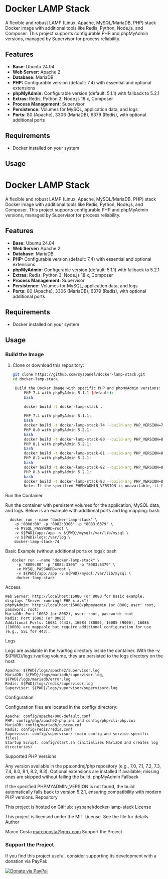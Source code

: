 # Docker LAMP Stack

A flexible and robust LAMP (Linux, Apache, MySQL/MariaDB, PHP) stack Docker image with additional tools like Redis, Python, Node.js, and Composer. This project supports configurable PHP and phpMyAdmin versions, managed by Supervisor for process reliability.

## Features
- **Base:** Ubuntu 24.04
- **Web Server:** Apache 2
- **Database:** MariaDB
- **PHP:** Configurable version (default: 7.4) with essential and optional extensions
- **phpMyAdmin:** Configurable version (default: 5.1.1) with fallback to 5.2.1
- **Extras:** Redis, Python 3, Node.js 18.x, Composer
- **Process Management:** Supervisor
- **Persistence:** Volumes for MySQL, application data, and logs
- **Ports:** 80 (Apache), 3306 (MariaDB), 6379 (Redis), with optional additional ports

## Requirements
- Docker installed on your system

## Usage

# Docker LAMP Stack

A flexible and robust LAMP (Linux, Apache, MySQL/MariaDB, PHP) stack Docker image with additional tools like Redis, Python, Node.js, and Composer. This project supports configurable PHP and phpMyAdmin versions, managed by Supervisor for process reliability.

## Features
- **Base:** Ubuntu 24.04
- **Web Server:** Apache 2
- **Database:** MariaDB
- **PHP:** Configurable version (default: 7.4) with essential and optional extensions
- **phpMyAdmin:** Configurable version (default: 5.1.1) with fallback to 5.2.1
- **Extras:** Redis, Python 3, Node.js 18.x, Composer
- **Process Management:** Supervisor
- **Persistence:** Volumes for MySQL, application data, and logs
- **Ports:** 80 (Apache), 3306 (MariaDB), 6379 (Redis), with optional additional ports

## Requirements
- Docker installed on your system

## Usage

### Build the Image
1. Clone or download this repository:
   ```bash
   git clone https://github.com/syspanel/docker-lamp-stack.git
   cd docker-lamp-stack

    Build the Docker image with specific PHP and phpMyAdmin versions:
        PHP 7.4 with phpMyAdmin 5.1.1 (default):
        bash

        docker build -t docker-lamp-stack .
        
        PHP 7.4 with phpMyAdmin 5.1.1:
        bash
        docker build -t docker-lamp-stack-74 --build-arg PHP_VERSION=7.4 --build-arg PHPMYADMIN_VERSION=5.1.1 .
        PHP 8.0 with phpMyAdmin 5.2.1:
        bash
        docker build -t docker-lamp-stack-80 --build-arg PHP_VERSION=8.0 --build-arg PHPMYADMIN_VERSION=5.2.1 .
        PHP 8.1 with phpMyAdmin 5.2.1:
        bash
        docker build -t docker-lamp-stack-81 --build-arg PHP_VERSION=8.1 --build-arg PHPMYADMIN_VERSION=5.2.1 .
        PHP 8.2 with phpMyAdmin 5.2.1:
        bash
        docker build -t docker-lamp-stack-82 --build-arg PHP_VERSION=8.2 --build-arg PHPMYADMIN_VERSION=5.2.1 .
        PHP 8.3 with phpMyAdmin 5.2.1:
        bash
        docker build -t docker-lamp-stack-83 --build-arg PHP_VERSION=8.3 --build-arg PHPMYADMIN_VERSION=5.2.1 .
        Note: If the specified PHPMYADMIN_VERSION is unavailable, it falls back to 5.2.1.

Run the Container

Run the container with persistent volumes for the application, MySQL data, and logs. Below is an example with additional ports and log mapping:
   bash
   
      docker run --name "docker-lamp-stack" \
        -p "8080:80" -p "8082:3306" -p "8083:6379" \
        -e MYSQL_PASSWORD=root \
        -v ${PWD}/app:/app -v ${PWD}/mysql:/var/lib/mysql \
        -v ${PWD}/logs:/var/log \
        docker-lamp-stack-74

Basic Example (without additional ports or logs):
    bash  
    
       docker run --name "docker-lamp-stack" \
         -p "8080:80" -p "8082:3306" -p "8083:6379" \
         -e MYSQL_PASSWORD=root \
         -v ${PWD}/app:/app -v ${PWD}/mysql:/var/lib/mysql \
         docker-lamp-stack

Access

    Web Server: http://localhost:16080 (or 8080 for basic example; displays "Server running! PHP x.x.x")
    phpMyAdmin: http://localhost:16080/phpmyadmin (or 8080; user: root, password: root)
    MariaDB: Port 16082 (or 8082), user: root, password: root
    Redis: Port 16083 (or 8083)
    Additional Ports: 16081 (443), 16084 (8000), 16085 (9000), 16086 (10000) are mappable but require additional configuration for use (e.g., SSL for 443).

Logs

Logs are available in the /var/log directory inside the container. With the -v ${PWD}/logs:/var/log volume, they are persisted to the logs directory on the host:

    Apache: ${PWD}/logs/apache2/supervisor.log
    MariaDB: ${PWD}/logs/mariadb/supervisor.log, ${PWD}/logs/mariadb/error.log
    Redis: ${PWD}/logs/redis/supervisor.log
    Supervisor: ${PWD}/logs/supervisor/supervisord.log

Configuration

Configuration files are located in the config/ directory:

    Apache: config/apache/000-default.conf
    PHP: config/php/apache2-php.ini and config/php/cli-php.ini
    MariaDB: config/mariadb/custom.cnf
    Redis: config/redis/redis.conf
    Supervisor: config/supervisor/ (main config and service-specific files)
    Startup Script: config/start.sh (initializes MariaDB and creates log directories)

Supported PHP Versions

Any version available in the ppa:ondrej/php repository (e.g., 7.0, 7.1, 7.2, 7.3, 7.4, 8.0, 8.1, 8.2, 8.3). Optional extensions are installed if available; missing ones are skipped without failing the build.
phpMyAdmin Fallback

If the specified PHPMYADMIN_VERSION is not found, the build automatically falls back to version 5.2.1, ensuring compatibility with modern PHP versions.
Repository

This project is hosted on GitHub: syspanel/docker-lamp-stack
License

This project is licensed under the MIT License. See the  file for details.
Author

Marco Costa marcocosta@gmx.com
Support the Project

### Support the Project
If you find this project useful, consider supporting its development with a donation via PayPal:

[![Donate via PayPal](https://www.paypalobjects.com/en_US/i/btn/btn_donate_LG.gif)](https://www.paypal.com/donate/?business=marcocosta@gmx.com&currency_code=USD)


